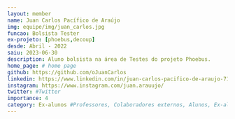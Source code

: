 ```yaml
---
layout: member
name: Juan Carlos Pacífico de Araújo
img: equipe/img/juan_carlos.jpg
funcao: Bolsista Tester
ex-projeto: [phoebus,decoup]
desde: Abril - 2022
saiu: 2023-06-30
description: Aluno bolsista na área de Testes do projeto Phoebus.
home_page: # home page
github: https://github.com/oJuanCarlos
linkedin: https://www.linkedin.com/in/juan-carlos-pacifico-de-araujo-712a2121a/
instagram: https://www.instagram.com/juan.arauujo/
twitter: #Twitter
importance: 4
category: Ex-alunos #Professores, Colaboradores externos, Alunos, Ex-alunos
---
```

